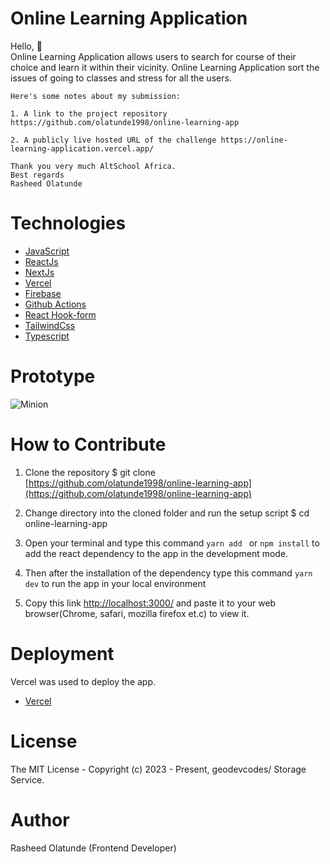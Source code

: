 # Online Learning Application

Hello, 👋 \
Online Learning Application allows users to search for course of their choice and learn it within their vicinity. Online Learning Application sort the issues of going to classes and stress for all the users.
```
Here's some notes about my submission:

1. A link to the project repository  https://github.com/olatunde1998/online-learning-app

2. A publicly live hosted URL of the challenge https://online-learning-application.vercel.app/

Thank you very much AltSchool Africa.
Best regards
Rasheed Olatunde

```
# Technologies 

 + [JavaScript](https://javascript.info/) 
 + [ReactJs](https://react.dev/) 
 + [NextJs](https://nextjs.org/)
 + [Vercel](https://vercel.com/dashboard) 
 + [Firebase](https://firebase.google.com/) 
 + [Github Actions](https://docs.github.com/en/actions/)
 + [React Hook-form](https://react-hook-form.com/) 
 + [TailwindCss](https://tailwindcss.com/) 
 + [Typescript](https://www.typescriptlang.org/) 


# Prototype
![Minion](public/images/card-images/lms.png)
 
# How to Contribute

1. Clone the repository 
$ git clone [https://github.com/olatunde1998/online-learning-app](https://github.com/olatunde1998/online-learning-app)

2. Change directory into the cloned folder and run the setup script
$ cd online-learning-app

3. Open your terminal and type this command `yarn add ` or `npm install` to add the react dependency to the app in the development mode.

4. Then after the installation of the  dependency type this command  `yarn dev` to run the app in your local environment 

5. Copy this link [http://localhost:3000/](http://localhost:3000/) and paste it to your web browser(Chrome, safari, mozilla firefox et.c) to view it.


# Deployment
Vercel was used to deploy the app. 
 + [Vercel](https://vercel.com/dashboard)

# License
The MIT License - Copyright (c) 2023 - Present, geodevcodes/  Storage Service.

# Author
Rasheed Olatunde (Frontend Developer)